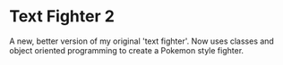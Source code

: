 # Text Fighter 2

A new, better version of my original 'text fighter'. Now uses classes and object oriented programming to create a Pokemon style fighter.
